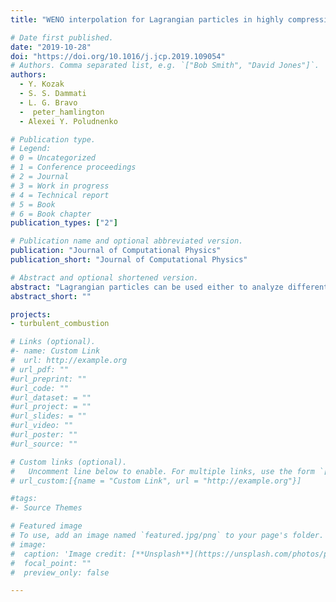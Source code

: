 ```yaml
---
title: "WENO interpolation for Lagrangian particles in highly compressible flow regimes"

# Date first published.
date: "2019-10-28"
doi: "https://doi.org/10.1016/j.jcp.2019.109054"
# Authors. Comma separated list, e.g. `["Bob Smith", "David Jones"]`.
authors:
  - Y. Kozak
  - S. S. Dammati
  - L. G. Bravo 
  -  peter_hamlington
  - Alexei Y. Poludnenko

# Publication type.
# Legend:
# 0 = Uncategorized
# 1 = Conference proceedings
# 2 = Journal
# 3 = Work in progress
# 4 = Technical report
# 5 = Book
# 6 = Book chapter
publication_types: ["2"]

# Publication name and optional abbreviated version.
publication: "Journal of Computational Physics"
publication_short: "Journal of Computational Physics"

# Abstract and optional shortened version.
abstract: "Lagrangian particles can be used either to analyze different complex flows, as massless tracers, or to model multiphase flows, as particles with mass. As particles can have arbitrary positions within the computational domain, interpolation of different flow quantities from the Eulerian grid is essential. Low-order centered interpolation schemes generally do not provide a sufficient level of accuracy for many flow configurations of interest. Thus, typically, high-order centered interpolation schemes are utilized. The current study demonstrates that for highly compressible non-reacting and reacting flow regimes, in which discontinuities in the flow field, e.g., shock waves arise, centered interpolation schemes tend to smear the shock and high order schemes also produce numerical oscillations. It is shown that this problem can be remedied by using Weighted- Essentially-Non-Oscillatory (WENO) interpolation schemes. Extensive numerical tests are performed in order to demonstrate this, comparing the performance of WENO-3 and WENO-5 interpolation schemes with a variety of centered interpolation schemes. The first test case involves specially designed steady state two-dimensional vortex flows. For a smooth flow, WENO schemes provide comparable accuracy to other high-order centered schemes. For flow fields with discontinuities, WENO-3 and WENO-5 interpolation schemes can decrease the interpolation error by more than two and three orders of magnitude, respectively, in comparison with centered schemes. Solution accuracy is further studied with a normal shock wave test. It is demonstrated that centered schemes tend to smear the shock, whereas, WENO schemes capture it in a much sharper manner. Moreover, high-order centered schemes tend to oscillate in the vicinity of the discontinuity leading to non- physical results, such as negative absolute pressure values. The same trends are retained for an unsteady three-dimensional spherical blast wave, where the shock is smeared across several grid cells, which is typical for shock-capturing flow solvers. Finally, the benefits of WENO schemes for the Lagrangian-particle tracking analysis of highly compressible reactive flows are explored by comparing various Lagrangian particle trajectories and joint probability density functions (PDFs) for a two-dimensional cellular detonation. The results indicate that high-order centered schemes lead to unphysical results, whereas WENO schemes can provide high-order interpolation that is free of severe numerical oscillations and non-physical artifacts, which is critical for the proper analysis of the flow."
abstract_short: ""

projects:
- turbulent_combustion

# Links (optional).
#- name: Custom Link
#  url: http://example.org
# url_pdf: ""
#url_preprint: ""
#url_code: ""
#url_dataset: = ""
#url_project: = ""
#url_slides: = ""
#url_video: ""
#url_poster: ""
#url_source: ""

# Custom links (optional).
#   Uncomment line below to enable. For multiple links, use the form `[{...}, {...}, {...}]`.
# url_custom:[{name = "Custom Link", url = "http://example.org"}]

#tags:
#- Source Themes

# Featured image
# To use, add an image named `featured.jpg/png` to your page's folder.
# image:
#  caption: 'Image credit: [**Unsplash**](https://unsplash.com/photos/pLCdAaMFLTE)'
#  focal_point: ""
#  preview_only: false

---
```

